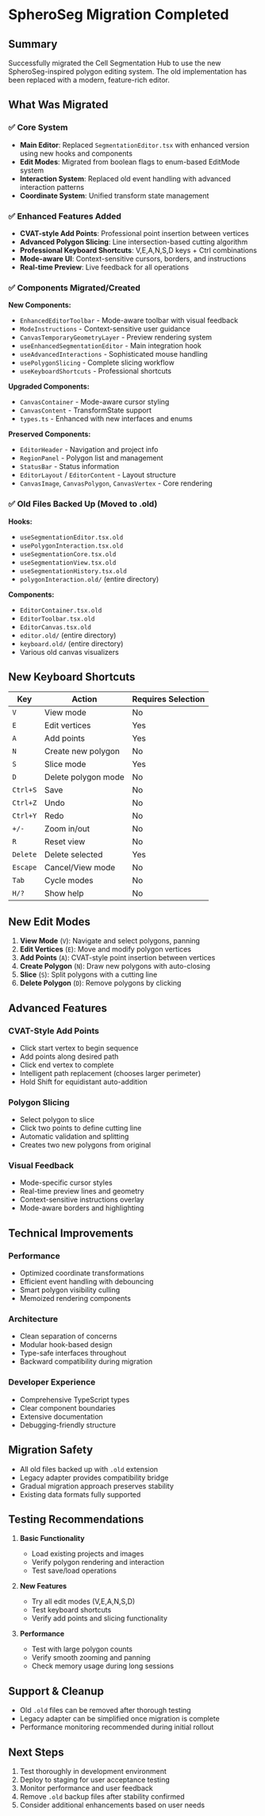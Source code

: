 # SpheroSeg Migration Completed

## Summary

Successfully migrated the Cell Segmentation Hub to use the new SpheroSeg-inspired polygon editing system. The old implementation has been replaced with a modern, feature-rich editor.

## What Was Migrated

### ✅ Core System
- **Main Editor**: Replaced `SegmentationEditor.tsx` with enhanced version using new hooks and components
- **Edit Modes**: Migrated from boolean flags to enum-based EditMode system
- **Interaction System**: Replaced old event handling with advanced interaction patterns
- **Coordinate System**: Unified transform state management

### ✅ Enhanced Features Added
- **CVAT-style Add Points**: Professional point insertion between vertices
- **Advanced Polygon Slicing**: Line intersection-based cutting algorithm  
- **Professional Keyboard Shortcuts**: V,E,A,N,S,D keys + Ctrl combinations
- **Mode-aware UI**: Context-sensitive cursors, borders, and instructions
- **Real-time Preview**: Live feedback for all operations

### ✅ Components Migrated/Created
**New Components:**
- `EnhancedEditorToolbar` - Mode-aware toolbar with visual feedback
- `ModeInstructions` - Context-sensitive user guidance
- `CanvasTemporaryGeometryLayer` - Preview rendering system
- `useEnhancedSegmentationEditor` - Main integration hook
- `useAdvancedInteractions` - Sophisticated mouse handling
- `usePolygonSlicing` - Complete slicing workflow
- `useKeyboardShortcuts` - Professional shortcuts

**Upgraded Components:**
- `CanvasContainer` - Mode-aware cursor styling
- `CanvasContent` - TransformState support
- `types.ts` - Enhanced with new interfaces and enums

**Preserved Components:**
- `EditorHeader` - Navigation and project info
- `RegionPanel` - Polygon list and management
- `StatusBar` - Status information
- `EditorLayout` / `EditorContent` - Layout structure
- `CanvasImage`, `CanvasPolygon`, `CanvasVertex` - Core rendering

### ✅ Old Files Backed Up (Moved to .old)
**Hooks:**
- `useSegmentationEditor.tsx.old`
- `usePolygonInteraction.tsx.old`
- `useSegmentationCore.tsx.old`
- `useSegmentationView.tsx.old`
- `useSegmentationHistory.tsx.old`
- `polygonInteraction.old/` (entire directory)

**Components:**
- `EditorContainer.tsx.old`
- `EditorToolbar.tsx.old` 
- `EditorCanvas.tsx.old`
- `editor.old/` (entire directory)
- `keyboard.old/` (entire directory)
- Various old canvas visualizers

## New Keyboard Shortcuts

| Key | Action | Requires Selection |
|-----|--------|-------------------|
| `V` | View mode | No |
| `E` | Edit vertices | Yes |
| `A` | Add points | Yes |
| `N` | Create new polygon | No |
| `S` | Slice mode | Yes |
| `D` | Delete polygon mode | No |
| `Ctrl+S` | Save | No |
| `Ctrl+Z` | Undo | No |
| `Ctrl+Y` | Redo | No |
| `+/-` | Zoom in/out | No |
| `R` | Reset view | No |
| `Delete` | Delete selected | Yes |
| `Escape` | Cancel/View mode | No |
| `Tab` | Cycle modes | No |
| `H/?` | Show help | No |

## New Edit Modes

1. **View Mode** (`V`): Navigate and select polygons, panning
2. **Edit Vertices** (`E`): Move and modify polygon vertices  
3. **Add Points** (`A`): CVAT-style point insertion between vertices
4. **Create Polygon** (`N`): Draw new polygons with auto-closing
5. **Slice** (`S`): Split polygons with a cutting line
6. **Delete Polygon** (`D`): Remove polygons by clicking

## Advanced Features

### CVAT-Style Add Points
- Click start vertex to begin sequence
- Add points along desired path
- Click end vertex to complete
- Intelligent path replacement (chooses larger perimeter)
- Hold Shift for equidistant auto-addition

### Polygon Slicing
- Select polygon to slice
- Click two points to define cutting line
- Automatic validation and splitting
- Creates two new polygons from original

### Visual Feedback
- Mode-specific cursor styles
- Real-time preview lines and geometry
- Context-sensitive instructions overlay
- Mode-aware borders and highlighting

## Technical Improvements

### Performance
- Optimized coordinate transformations
- Efficient event handling with debouncing
- Smart polygon visibility culling
- Memoized rendering components

### Architecture
- Clean separation of concerns
- Modular hook-based design
- Type-safe interfaces throughout
- Backward compatibility during migration

### Developer Experience
- Comprehensive TypeScript types
- Clear component boundaries
- Extensive documentation
- Debugging-friendly structure

## Migration Safety

- All old files backed up with `.old` extension
- Legacy adapter provides compatibility bridge
- Gradual migration approach preserves stability
- Existing data formats fully supported

## Testing Recommendations

1. **Basic Functionality**
   - Load existing projects and images
   - Verify polygon rendering and interaction
   - Test save/load operations

2. **New Features**
   - Try all edit modes (V,E,A,N,S,D)
   - Test keyboard shortcuts
   - Verify add points and slicing functionality

3. **Performance**
   - Test with large polygon counts
   - Verify smooth zooming and panning
   - Check memory usage during long sessions

## Support & Cleanup

- Old `.old` files can be removed after thorough testing
- Legacy adapter can be simplified once migration is complete
- Performance monitoring recommended during initial rollout

## Next Steps

1. Test thoroughly in development environment
2. Deploy to staging for user acceptance testing  
3. Monitor performance and user feedback
4. Remove `.old` backup files after stability confirmed
5. Consider additional enhancements based on user needs